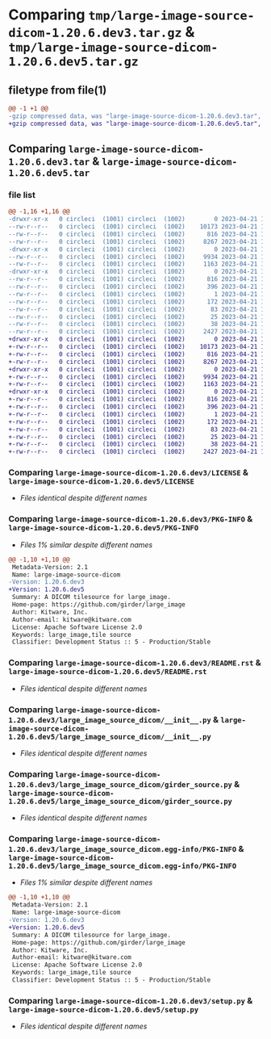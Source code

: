 # Comparing `tmp/large-image-source-dicom-1.20.6.dev3.tar.gz` & `tmp/large-image-source-dicom-1.20.6.dev5.tar.gz`

## filetype from file(1)

```diff
@@ -1 +1 @@
-gzip compressed data, was "large-image-source-dicom-1.20.6.dev3.tar", last modified: Fri Apr 21 14:30:54 2023, max compression
+gzip compressed data, was "large-image-source-dicom-1.20.6.dev5.tar", last modified: Fri Apr 21 18:24:40 2023, max compression
```

## Comparing `large-image-source-dicom-1.20.6.dev3.tar` & `large-image-source-dicom-1.20.6.dev5.tar`

### file list

```diff
@@ -1,16 +1,16 @@
-drwxr-xr-x   0 circleci  (1001) circleci  (1002)        0 2023-04-21 14:30:54.085703 large-image-source-dicom-1.20.6.dev3/
--rw-r--r--   0 circleci  (1001) circleci  (1002)    10173 2023-04-21 14:30:53.000000 large-image-source-dicom-1.20.6.dev3/LICENSE
--rw-r--r--   0 circleci  (1001) circleci  (1002)      816 2023-04-21 14:30:54.085703 large-image-source-dicom-1.20.6.dev3/PKG-INFO
--rw-r--r--   0 circleci  (1001) circleci  (1002)     8267 2023-04-21 14:30:53.000000 large-image-source-dicom-1.20.6.dev3/README.rst
-drwxr-xr-x   0 circleci  (1001) circleci  (1002)        0 2023-04-21 14:30:54.081703 large-image-source-dicom-1.20.6.dev3/large_image_source_dicom/
--rw-r--r--   0 circleci  (1001) circleci  (1002)     9934 2023-04-21 14:29:51.000000 large-image-source-dicom-1.20.6.dev3/large_image_source_dicom/__init__.py
--rw-r--r--   0 circleci  (1001) circleci  (1002)     1163 2023-04-21 14:29:51.000000 large-image-source-dicom-1.20.6.dev3/large_image_source_dicom/girder_source.py
-drwxr-xr-x   0 circleci  (1001) circleci  (1002)        0 2023-04-21 14:30:54.085703 large-image-source-dicom-1.20.6.dev3/large_image_source_dicom.egg-info/
--rw-r--r--   0 circleci  (1001) circleci  (1002)      816 2023-04-21 14:30:53.000000 large-image-source-dicom-1.20.6.dev3/large_image_source_dicom.egg-info/PKG-INFO
--rw-r--r--   0 circleci  (1001) circleci  (1002)      396 2023-04-21 14:30:54.000000 large-image-source-dicom-1.20.6.dev3/large_image_source_dicom.egg-info/SOURCES.txt
--rw-r--r--   0 circleci  (1001) circleci  (1002)        1 2023-04-21 14:30:53.000000 large-image-source-dicom-1.20.6.dev3/large_image_source_dicom.egg-info/dependency_links.txt
--rw-r--r--   0 circleci  (1001) circleci  (1002)      172 2023-04-21 14:30:53.000000 large-image-source-dicom-1.20.6.dev3/large_image_source_dicom.egg-info/entry_points.txt
--rw-r--r--   0 circleci  (1001) circleci  (1002)       83 2023-04-21 14:30:53.000000 large-image-source-dicom-1.20.6.dev3/large_image_source_dicom.egg-info/requires.txt
--rw-r--r--   0 circleci  (1001) circleci  (1002)       25 2023-04-21 14:30:53.000000 large-image-source-dicom-1.20.6.dev3/large_image_source_dicom.egg-info/top_level.txt
--rw-r--r--   0 circleci  (1001) circleci  (1002)       38 2023-04-21 14:30:54.085703 large-image-source-dicom-1.20.6.dev3/setup.cfg
--rw-r--r--   0 circleci  (1001) circleci  (1002)     2427 2023-04-21 14:29:51.000000 large-image-source-dicom-1.20.6.dev3/setup.py
+drwxr-xr-x   0 circleci  (1001) circleci  (1002)        0 2023-04-21 18:24:40.553213 large-image-source-dicom-1.20.6.dev5/
+-rw-r--r--   0 circleci  (1001) circleci  (1002)    10173 2023-04-21 18:24:40.000000 large-image-source-dicom-1.20.6.dev5/LICENSE
+-rw-r--r--   0 circleci  (1001) circleci  (1002)      816 2023-04-21 18:24:40.553213 large-image-source-dicom-1.20.6.dev5/PKG-INFO
+-rw-r--r--   0 circleci  (1001) circleci  (1002)     8267 2023-04-21 18:24:40.000000 large-image-source-dicom-1.20.6.dev5/README.rst
+drwxr-xr-x   0 circleci  (1001) circleci  (1002)        0 2023-04-21 18:24:40.553213 large-image-source-dicom-1.20.6.dev5/large_image_source_dicom/
+-rw-r--r--   0 circleci  (1001) circleci  (1002)     9934 2023-04-21 18:23:55.000000 large-image-source-dicom-1.20.6.dev5/large_image_source_dicom/__init__.py
+-rw-r--r--   0 circleci  (1001) circleci  (1002)     1163 2023-04-21 18:23:55.000000 large-image-source-dicom-1.20.6.dev5/large_image_source_dicom/girder_source.py
+drwxr-xr-x   0 circleci  (1001) circleci  (1002)        0 2023-04-21 18:24:40.553213 large-image-source-dicom-1.20.6.dev5/large_image_source_dicom.egg-info/
+-rw-r--r--   0 circleci  (1001) circleci  (1002)      816 2023-04-21 18:24:40.000000 large-image-source-dicom-1.20.6.dev5/large_image_source_dicom.egg-info/PKG-INFO
+-rw-r--r--   0 circleci  (1001) circleci  (1002)      396 2023-04-21 18:24:40.000000 large-image-source-dicom-1.20.6.dev5/large_image_source_dicom.egg-info/SOURCES.txt
+-rw-r--r--   0 circleci  (1001) circleci  (1002)        1 2023-04-21 18:24:40.000000 large-image-source-dicom-1.20.6.dev5/large_image_source_dicom.egg-info/dependency_links.txt
+-rw-r--r--   0 circleci  (1001) circleci  (1002)      172 2023-04-21 18:24:40.000000 large-image-source-dicom-1.20.6.dev5/large_image_source_dicom.egg-info/entry_points.txt
+-rw-r--r--   0 circleci  (1001) circleci  (1002)       83 2023-04-21 18:24:40.000000 large-image-source-dicom-1.20.6.dev5/large_image_source_dicom.egg-info/requires.txt
+-rw-r--r--   0 circleci  (1001) circleci  (1002)       25 2023-04-21 18:24:40.000000 large-image-source-dicom-1.20.6.dev5/large_image_source_dicom.egg-info/top_level.txt
+-rw-r--r--   0 circleci  (1001) circleci  (1002)       38 2023-04-21 18:24:40.553213 large-image-source-dicom-1.20.6.dev5/setup.cfg
+-rw-r--r--   0 circleci  (1001) circleci  (1002)     2427 2023-04-21 18:23:55.000000 large-image-source-dicom-1.20.6.dev5/setup.py
```

### Comparing `large-image-source-dicom-1.20.6.dev3/LICENSE` & `large-image-source-dicom-1.20.6.dev5/LICENSE`

 * *Files identical despite different names*

### Comparing `large-image-source-dicom-1.20.6.dev3/PKG-INFO` & `large-image-source-dicom-1.20.6.dev5/PKG-INFO`

 * *Files 1% similar despite different names*

```diff
@@ -1,10 +1,10 @@
 Metadata-Version: 2.1
 Name: large-image-source-dicom
-Version: 1.20.6.dev3
+Version: 1.20.6.dev5
 Summary: A DICOM tilesource for large_image.
 Home-page: https://github.com/girder/large_image
 Author: Kitware, Inc.
 Author-email: kitware@kitware.com
 License: Apache Software License 2.0
 Keywords: large_image,tile source
 Classifier: Development Status :: 5 - Production/Stable
```

### Comparing `large-image-source-dicom-1.20.6.dev3/README.rst` & `large-image-source-dicom-1.20.6.dev5/README.rst`

 * *Files identical despite different names*

### Comparing `large-image-source-dicom-1.20.6.dev3/large_image_source_dicom/__init__.py` & `large-image-source-dicom-1.20.6.dev5/large_image_source_dicom/__init__.py`

 * *Files identical despite different names*

### Comparing `large-image-source-dicom-1.20.6.dev3/large_image_source_dicom/girder_source.py` & `large-image-source-dicom-1.20.6.dev5/large_image_source_dicom/girder_source.py`

 * *Files identical despite different names*

### Comparing `large-image-source-dicom-1.20.6.dev3/large_image_source_dicom.egg-info/PKG-INFO` & `large-image-source-dicom-1.20.6.dev5/large_image_source_dicom.egg-info/PKG-INFO`

 * *Files 1% similar despite different names*

```diff
@@ -1,10 +1,10 @@
 Metadata-Version: 2.1
 Name: large-image-source-dicom
-Version: 1.20.6.dev3
+Version: 1.20.6.dev5
 Summary: A DICOM tilesource for large_image.
 Home-page: https://github.com/girder/large_image
 Author: Kitware, Inc.
 Author-email: kitware@kitware.com
 License: Apache Software License 2.0
 Keywords: large_image,tile source
 Classifier: Development Status :: 5 - Production/Stable
```

### Comparing `large-image-source-dicom-1.20.6.dev3/setup.py` & `large-image-source-dicom-1.20.6.dev5/setup.py`

 * *Files identical despite different names*

